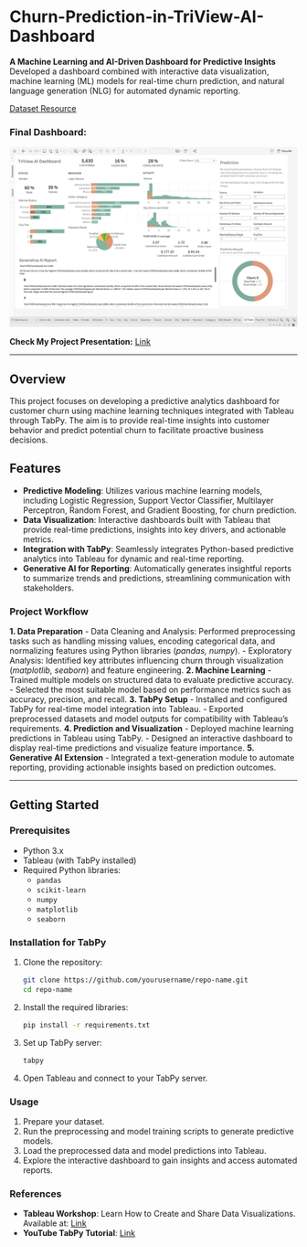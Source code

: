 # Churn-Prediction-in-TriView-AI-Dashboard
**A Machine Learning and AI-Driven Dashboard for Predictive Insights**
Developed a dashboard combined with interactive data visualization, machine learning (ML) models for real-time churn prediction, and natural language generation (NLG) for automated dynamic reporting.

[Dataset Resource](https://www.kaggle.com/datasets/ankitverma2010/ecommerce-customer-churn-analysis-and-prediction/data)

### Final Dashboard:
![image](https://github.com/sarahyhi/Churn-Prediction-in-TriView-AI-Dashboard/blob/main/Dashboard.png)

**Check My Project Presentation:** [Link](Presentation-final.pdf)

---

## Overview
This project focuses on developing a predictive analytics dashboard for customer churn using machine learning techniques integrated with Tableau through TabPy. The aim is to provide real-time insights into customer behavior and predict potential churn to facilitate proactive business decisions.

## Features
- **Predictive Modeling**: Utilizes various machine learning models, including Logistic Regression, Support Vector Classifier, Multilayer Perceptron, Random Forest, and Gradient Boosting, for churn prediction.
- **Data Visualization**: Interactive dashboards built with Tableau that provide real-time predictions, insights into key drivers, and actionable metrics.
- **Integration with TabPy**: Seamlessly integrates Python-based predictive analytics into Tableau for dynamic and real-time reporting.
- **Generative AI for Reporting**: Automatically generates insightful reports to summarize trends and predictions, streamlining communication with stakeholders.

### Project Workflow
**1. Data Preparation**
    - Data Cleaning and Analysis: Performed preprocessing tasks such as handling missing values, encoding categorical data, and normalizing features using Python libraries (*pandas, numpy*).
    - Exploratory Analysis: Identified key attributes influencing churn through visualization (*matplotlib, seaborn*) and feature engineering.
**2. Machine Learning**
    - Trained multiple models on structured data to evaluate predictive accuracy.
    - Selected the most suitable model based on performance metrics such as accuracy, precision, and recall.
**3. TabPy Setup**
    - Installed and configured TabPy for real-time model integration into Tableau.
    - Exported preprocessed datasets and model outputs for compatibility with Tableau’s requirements.
**4. Prediction and Visualization**
    - Deployed machine learning predictions in Tableau using TabPy.
    - Designed an interactive dashboard to display real-time predictions and visualize feature importance.
**5. Generative AI Extension**
    - Integrated a text-generation module to automate reporting, providing actionable insights based on prediction outcomes.

---

## Getting Started
### Prerequisites
- Python 3.x
- Tableau (with TabPy installed)
- Required Python libraries:
  - `pandas`
  - `scikit-learn`
  - `numpy`
  - `matplotlib`
  - `seaborn` 

### Installation for TabPy
1. Clone the repository:
   ```bash
   git clone https://github.com/yourusername/repo-name.git
   cd repo-name
   
2. Install the required libraries:
   ```bash
   pip install -r requirements.txt

3. Set up TabPy server:
   ```bash
   tabpy
   
4. Open Tableau and connect to your TabPy server.

### Usage
1. Prepare your dataset.
2. Run the preprocessing and model training scripts to generate predictive models.
3. Load the preprocessed data and model predictions into Tableau.
4. Explore the interactive dashboard to gain insights and access automated reports.

### References
- **Tableau Workshop**: Learn How to Create and Share Data Visualizations. Available at: [Link](https://books.google.it/books?hl=zh-TW&lr=lang_en&id=JvPSEAAAQBAJ&oi=fnd&pg=PP1&dq=TabPy+machine+learning)
- **YouTube TabPy Tutorial**: [Link](https://www.youtube.com/watch?v=R__EeIePba8)
